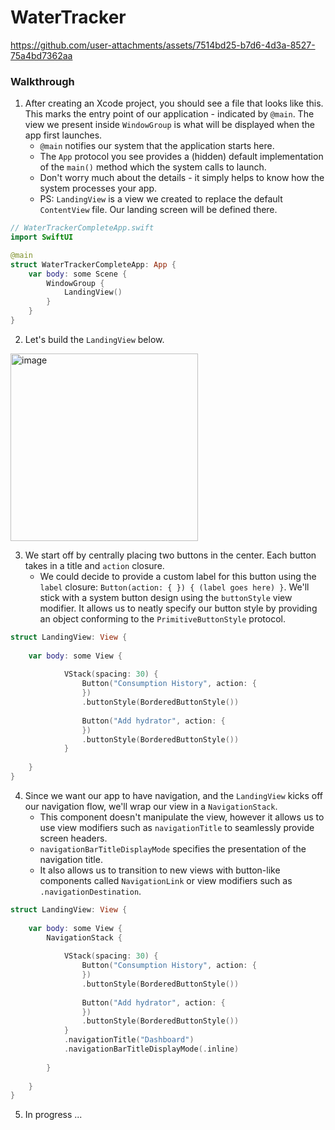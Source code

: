 # WaterTracker

https://github.com/user-attachments/assets/7514bd25-b7d6-4d3a-8527-75a4bd7362aa

### Walkthrough

1. After creating an Xcode project, you should see a file that looks like this. This marks the entry point of our application - indicated by `@main`. The view we present inside `WindowGroup` is what will be displayed when the app first launches.
    * `@main` notifies our system that the application starts here.
    * The `App` protocol you see provides a (hidden) default implementation of the `main()` method which the system calls to launch.
    * Don't worry much about the details - it simply helps to know how the system processes your app.
    * PS: `LandingView` is a view we created to replace the default `ContentView` file. Our landing screen will be defined there.

```swift
// WaterTrackerCompleteApp.swift
import SwiftUI

@main
struct WaterTrackerCompleteApp: App {
    var body: some Scene {
        WindowGroup {
            LandingView()
        }
    }
}
```

2. Let's build the `LandingView` below.

<img src="https://github.com/user-attachments/assets/bcd8de87-207f-40a4-8c12-136781f140ad" alt="image" width="300">

3. We start off by centrally placing two buttons in the center. Each button takes in a title and `action` closure.
    * We could decide to provide a custom label for this button using the `label` closure: `Button(action: { }) { (label goes here) }`. We'll stick with a system button design using the `buttonStyle` view modifier. It allows us to neatly specify our button style by providing an object conforming to the `PrimitiveButtonStyle` protocol.
```swift
struct LandingView: View {
    
    var body: some View {
                
            VStack(spacing: 30) {
                Button("Consumption History", action: {
                })
                .buttonStyle(BorderedButtonStyle())
                
                Button("Add hydrator", action: {
                })
                .buttonStyle(BorderedButtonStyle())
            }
       
    }
}
```
4. Since we want our app to have navigation, and the `LandingView` kicks off our navigation flow, we'll wrap our view in a `NavigationStack`.
    * This component doesn't manipulate the view, however it allows us to use view modifiers such as `navigationTitle` to seamlessly provide screen headers.
    * `navigationBarTitleDisplayMode` specifies the presentation of the navigation title.
    * It also allows us to transition to new views with button-like components called `NavigationLink` or view modifiers such as `.navigationDestination`.
  
```swift
struct LandingView: View {
    
    var body: some View {
        NavigationStack {
                
            VStack(spacing: 30) {
                Button("Consumption History", action: {
                })
                .buttonStyle(BorderedButtonStyle())
                
                Button("Add hydrator", action: {
                })
                .buttonStyle(BorderedButtonStyle())
            }
            .navigationTitle("Dashboard")
            .navigationBarTitleDisplayMode(.inline)
            
        }
        
    }
}
```
5. In progress ...
